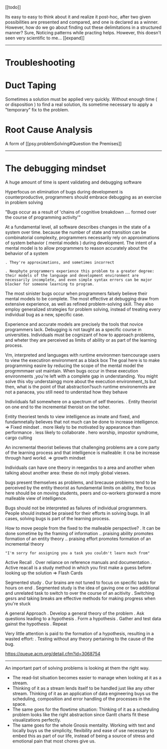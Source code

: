 [[todo]]

Its easy to easy to think about it and realize it post-hoc, after two given possibilities are presented and compared, and one is declared as a winner.
    However, how do we go about finding out these delimitations in a structured manner?
    Sure, Noticing patterns while practing helps. However, this doesn't seen very scientific to me... [[expand]]

___

# Troubleshooting

# Duct Taping

Sometimes a solution must be applied very quickly. Without enough time ( or disposition ) to find a real solution, its sometime necessary to apply a "temporary" fix to the problem.

# Root Cause Analysis

A form of [[psy.problemSolving#Question the Premises]]

___

# The debugging mindset

A huge amount of time is spent validating and debugging software

Hyperfocus on elimination of bugs during development is counterproductive, programmers should embrace debugging as an exercise in problem solving

"Bugs occur as a result of 'chains of cognitive breakdown .... formed over the course of programming activity'"

 At a fundamental level, all software describes changes in the state of a system over time. because the number of state and transition can be combinatorial complexity, programmers necessarily rely on approximations of system behavior ( mental models ) during development. The intent of a mental model is to allow programmers to reason accurately about the behavior of a system

    . They're approximations, and sometimes incorrect

    . Neophyte programmers experience this problem to a greater degree: their models of the language and development environment are necessarily incomplete, and even simple syntax errors can be major blocker for someone learning to program. 

The most sinister bugs occur when programmers falsely believe their mental models to be complete.
The most effective at debugging draw from extensive experience, as well as refined problem-solving skill. They also employ generalized strategies for problem solving, instead of treating every individual bug as a new, specific case.

Experience and accurate models are precisely the tools that novice programmers lack. Debugging is not taught as a specific course in universities. Individuals must be cognizant of how to approach problems, and wheter they are perceived as limits of ability or as part of the learning process.

Vm, interpreted and languages with runtime environmen tsencourage users to view the executiron environment as a black box
 The goal here is to make programming easire by reducing the scope of the mental model the progrmmmaer ust maintain. When bugs occur in these execution environments ,you're left with a complete gap in understanding. You might solve this vby understaingg more about the execution environment,,ts but then, what is the point of that abstraction?such runtime environemnts are not a panacea, you still need to understad how they behave

Indiviiduals fall somewhere on a spectrum of self theories.
    . Entity theorist on one end to the incremental theroist on the toher.

Entity theoriest tends to view intelligence as innate and fixed, and fundamnetally believes that not much can be done to increase intelligence.  => Fixed mindset
    . more likely to be motivated by appearance than performance
    . less likely to collaborate
    . hero worship, impostor syndrome, cargo culting

An incremental theorist believes that challenging problems are a core party of the learning process and that intelligence is malleable: it cna be increase through hard workd.  => growth mindset

Individuals can have one theory in reegardxs to a area and another when talking about another area: these do not imply global viesws.

bugs present themselves as problems, and brecause problems tend to be perceived by the entity theorist as fundamental limits on ability, the focus here should be on moving students, peers and co-workers gtorward a more malleable view of intelligence.

Bugs should not be interpreted as failures of individual programmers.
People should instead be praised for their efforts in solving bugs. In all cases, solving bugs is part of the learning process.

How to move people from the fixed to the malleable perspective?
    . It can be done sometime by the framing of information
        .. praising ability promotes formation of an entity theory
        .. praising effort promotes formation of an incremental theory

    "I'm sorry for assigning you a task you couldn't learn much from"

Active Recall
    . Over reliance on reference manuals and documentation
    . Active reacall is a study method in which you first make a guess before looking up the solution => Flash Cards

Segmented study
    . Our brains are not tuned to focus on specific tasks for hours on end
    . Segmented study is the idea of gaving one or two additional and unrelated task to switch to over the course of an acitivity
    . Switching gesrs and taking breaks are effective methods for making progress when you're stuck

A general Approach
    . Develop a general theory of the problem
    . Ask questions leading to a hypothesis
    . Form a hypothesis
    . Gather and test data gainst the hypothesis
    . Repeat

Very little attention is paid to the formation of a hypothesis, resulting in a wasted effort:
    . Testing without any theory pertaining to the cause of the bug.

<https://queue.acm.org/detail.cfm?id=3068754>



___

An important part of solving problems is looking at them the right way.

* The read-list situation becomes easier to manage when looking at it as a stream.
* Thinking of it as a stream lends itself to be handled just like any other stream.
    Thinking of it as an application of data engineering buys us the scheduling, composition and error handling of the processes in the space.
* The same goes for the flowtime situation: Thinking of it as a scheduling problem looks like the right abstraction since Gantt charts fit these visualizations perfectly.
* The same goes for the whole Gnosis mentality. Working with text and locally buys us the simplicity, flexibility and ease of use necessary to embed this as part of our life, instead of being a source of stress and emotional pain that most chores give us.
